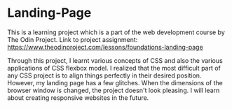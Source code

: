 # Landing-Page
This is a learning project which is a part of the web development course by The Odin Project.
Link to project assignment: https://www.theodinproject.com/lessons/foundations-landing-page

Through this project, I learnt various concepts of CSS and also the various applications of CSS flexbox model. I realized that the most difficult part of any CSS project is to align things perfectly in their desired position.
However, my landing page has a few glitches. When the dimensions of the browser window is changed, the project doesn't look pleasing.
I will learn about creating responsive websites in the future.
